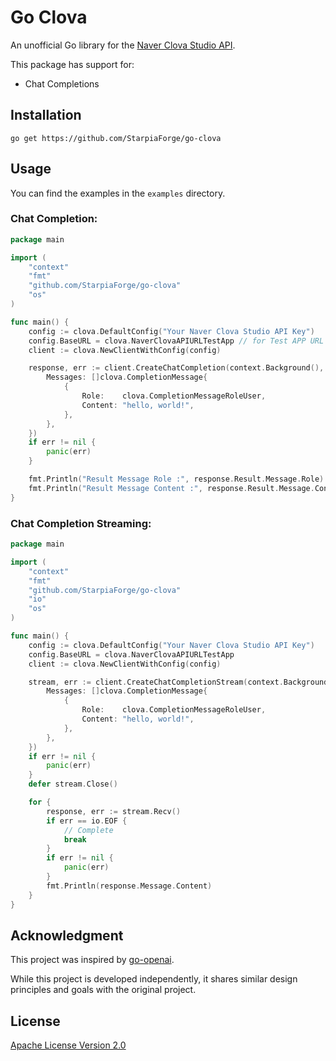 # Go Clova

An unofficial Go library for the [Naver Clova Studio API](https://api.ncloud-docs.com/docs/en/ai-naver-clovastudio-summary).

This package has support for:
- Chat Completions

## Installation
```
go get https://github.com/StarpiaForge/go-clova
```

## Usage

You can find the examples in the `examples` directory.

### Chat Completion:
```go
package main

import (
	"context"
	"fmt"
	"github.com/StarpiaForge/go-clova"
	"os"
)

func main() {
	config := clova.DefaultConfig("Your Naver Clova Studio API Key")
	config.BaseURL = clova.NaverClovaAPIURLTestApp // for Test APP URL
	client := clova.NewClientWithConfig(config)

	response, err := client.CreateChatCompletion(context.Background(), clova.ModelHCXDASH001, clova.CompletionRequest{
		Messages: []clova.CompletionMessage{
			{
				Role:    clova.CompletionMessageRoleUser,
				Content: "hello, world!",
			},
		},
	})
	if err != nil {
		panic(err)
	}

	fmt.Println("Result Message Role :", response.Result.Message.Role)
	fmt.Println("Result Message Content :", response.Result.Message.Content)
}
```

### Chat Completion Streaming:
```go
package main

import (
	"context"
	"fmt"
	"github.com/StarpiaForge/go-clova"
	"io"
	"os"
)

func main() {
	config := clova.DefaultConfig("Your Naver Clova Studio API Key")
	config.BaseURL = clova.NaverClovaAPIURLTestApp
	client := clova.NewClientWithConfig(config)

	stream, err := client.CreateChatCompletionStream(context.Background(), clova.ModelHCXDASH001, clova.CompletionRequest{
		Messages: []clova.CompletionMessage{
			{
				Role:    clova.CompletionMessageRoleUser,
				Content: "hello, world!",
			},
		},
	})
	if err != nil {
		panic(err)
	}
	defer stream.Close()

	for {
		response, err := stream.Recv()
		if err == io.EOF {
			// Complete
			break
		}
		if err != nil {
			panic(err)
		}
		fmt.Println(response.Message.Content)
	}
}
```

## Acknowledgment

This project was inspired by [go-openai](https://github.com/sashabaranov/go-openai).

While this project is developed independently, it shares similar design principles and goals with the original project.

## License
[Apache License Version 2.0](https://github.com/StarpiaForge/go-clova/blob/master/LICENSE)